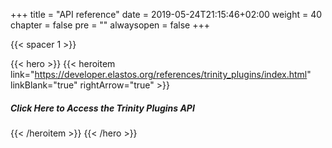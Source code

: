 +++
title = "API reference"
date = 2019-05-24T21:15:46+02:00
weight = 40
chapter = false
pre = ""
alwaysopen = false
+++


{{< spacer 1 >}}

{{< hero >}}
    {{< heroitem link="https://developer.elastos.org/references/trinity_plugins/index.html" linkBlank="true" rightArrow="true" >}}
        <h5>Click Here to Access the Trinity Plugins API</h5>
    {{< /heroitem >}}
{{< /hero >}}
